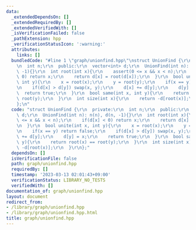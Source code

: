 ```yaml
---
data:
  _extendedDependsOn: []
  _extendedRequiredBy: []
  _extendedVerifiedWith: []
  _isVerificationFailed: false
  _pathExtension: hpp
  _verificationStatusIcon: ':warning:'
  attributes:
    links: []
  bundledCode: "#line 1 \"graph/unionfind.hpp\"\nstruct UnionFind {\r\n  private:\r\
    \n  int n;\r\n  public:\r\n  vector<int> d;\r\n  UnionFind(int n): n(n), d(n,\
    \ -1){}\r\n  int root(int x){\r\n    assert(0 <= x && x < n);\r\n    if(d[x] <\
    \ 0) return x;\r\n    return d[x] = root(d[x]);\r\n  }\r\n  bool unite(int x,\
    \ int y){\r\n    x = root(x);\r\n    y = root(y);\r\n    if(x == y) return false;\r\
    \n    if(d[x] > d[y]) swap(x, y);\r\n    d[x] += d[y];\r\n    d[y] = x;\r\n  \
    \  return true;\r\n  }\r\n  bool same(int x, int y){\r\n    return root(x) ==\
    \ root(y);\r\n  }\r\n  int size(int x){\r\n    return -d[root(x)];\r\n  }\r\n\
    };\n"
  code: "struct UnionFind {\r\n  private:\r\n  int n;\r\n  public:\r\n  vector<int>\
    \ d;\r\n  UnionFind(int n): n(n), d(n, -1){}\r\n  int root(int x){\r\n    assert(0\
    \ <= x && x < n);\r\n    if(d[x] < 0) return x;\r\n    return d[x] = root(d[x]);\r\
    \n  }\r\n  bool unite(int x, int y){\r\n    x = root(x);\r\n    y = root(y);\r\
    \n    if(x == y) return false;\r\n    if(d[x] > d[y]) swap(x, y);\r\n    d[x]\
    \ += d[y];\r\n    d[y] = x;\r\n    return true;\r\n  }\r\n  bool same(int x, int\
    \ y){\r\n    return root(x) == root(y);\r\n  }\r\n  int size(int x){\r\n    return\
    \ -d[root(x)];\r\n  }\r\n};"
  dependsOn: []
  isVerificationFile: false
  path: graph/unionfind.hpp
  requiredBy: []
  timestamp: '2023-03-13 02:01:43+09:00'
  verificationStatus: LIBRARY_NO_TESTS
  verifiedWith: []
documentation_of: graph/unionfind.hpp
layout: document
redirect_from:
- /library/graph/unionfind.hpp
- /library/graph/unionfind.hpp.html
title: graph/unionfind.hpp
---
```

